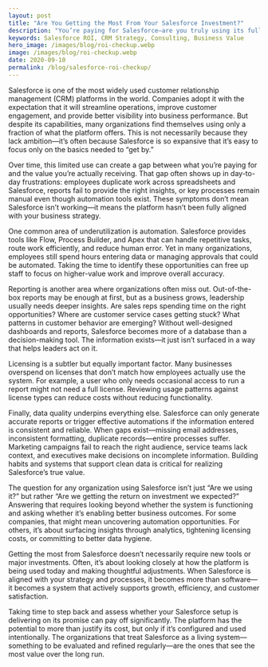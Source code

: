 ```yaml
---
layout: post
title: "Are You Getting the Most From Your Salesforce Investment?"
description: "You’re paying for Salesforce—are you truly using its full potential? Here’s how we help businesses find hidden value."
keywords: Salesforce ROI, CRM Strategy, Consulting, Business Value
hero_image: /images/blog/roi-checkup.webp
image: /images/blog/roi-checkup.webp
date: 2020-09-10
permalink: /blog/salesforce-roi-checkup/
---
```


Salesforce is one of the most widely used customer relationship management (CRM) platforms in the world. Companies adopt it with the expectation that it will streamline operations, improve customer engagement, and provide better visibility into business performance. But despite its capabilities, many organizations find themselves using only a fraction of what the platform offers. This is not necessarily because they lack ambition—it’s often because Salesforce is so expansive that it’s easy to focus only on the basics needed to “get by.”  

Over time, this limited use can create a gap between what you’re paying for and the value you’re actually receiving. That gap often shows up in day-to-day frustrations: employees duplicate work across spreadsheets and Salesforce, reports fail to provide the right insights, or key processes remain manual even though automation tools exist. These symptoms don’t mean Salesforce isn’t working—it means the platform hasn’t been fully aligned with your business strategy.  

One common area of underutilization is automation. Salesforce provides tools like Flow, Process Builder, and Apex that can handle repetitive tasks, route work efficiently, and reduce human error. Yet in many organizations, employees still spend hours entering data or managing approvals that could be automated. Taking the time to identify these opportunities can free up staff to focus on higher-value work and improve overall accuracy.  

Reporting is another area where organizations often miss out. Out-of-the-box reports may be enough at first, but as a business grows, leadership usually needs deeper insights. Are sales reps spending time on the right opportunities? Where are customer service cases getting stuck? What patterns in customer behavior are emerging? Without well-designed dashboards and reports, Salesforce becomes more of a database than a decision-making tool. The information exists—it just isn’t surfaced in a way that helps leaders act on it.  

Licensing is a subtler but equally important factor. Many businesses overspend on licenses that don’t match how employees actually use the system. For example, a user who only needs occasional access to run a report might not need a full license. Reviewing usage patterns against license types can reduce costs without reducing functionality.  

Finally, data quality underpins everything else. Salesforce can only generate accurate reports or trigger effective automations if the information entered is consistent and reliable. When gaps exist—missing email addresses, inconsistent formatting, duplicate records—entire processes suffer. Marketing campaigns fail to reach the right audience, service teams lack context, and executives make decisions on incomplete information. Building habits and systems that support clean data is critical for realizing Salesforce’s true value.  

The question for any organization using Salesforce isn’t just “Are we using it?” but rather “Are we getting the return on investment we expected?” Answering that requires looking beyond whether the system is functioning and asking whether it’s enabling better business outcomes. For some companies, that might mean uncovering automation opportunities. For others, it’s about surfacing insights through analytics, tightening licensing costs, or committing to better data hygiene.  

Getting the most from Salesforce doesn’t necessarily require new tools or major investments. Often, it’s about looking closely at how the platform is being used today and making thoughtful adjustments. When Salesforce is aligned with your strategy and processes, it becomes more than software—it becomes a system that actively supports growth, efficiency, and customer satisfaction.  

Taking time to step back and assess whether your Salesforce setup is delivering on its promise can pay off significantly. The platform has the potential to more than justify its cost, but only if it’s configured and used intentionally. The organizations that treat Salesforce as a living system—something to be evaluated and refined regularly—are the ones that see the most value over the long run.  

